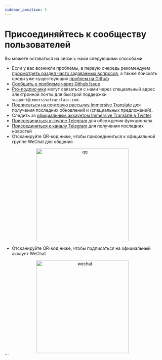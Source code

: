 ```yaml
---
sidebar_position: 5
---
```


# Присоединяйтесь к сообществу пользователей

Вы можете оставаться на связи с нами следующими способами:

- Если у вас возникли проблемы, в первую очередь рекомендуем [просмотреть раздел часто задаваемых вопросов](/docs/faq/), а также поискать среди уже существующих [проблем на Github](https://github.com/immersive-translate/immersive-translate/issues/)
- [Сообщить о проблеме через Github Issue](https://github.com/immersive-translate/immersive-translate/issues/)
- [Pro-подписчики](https://immersivetranslate.com/pricing/) могут связаться с нами через специальный адрес электронной почты для быстрой поддержки `support@immersivetranslate.com`.
- [Подписаться на почтовую рассылку Immersive Translate](https://immersivetranslate.substack.com/) для получения последних обновлений и (специальных предложений).
- Следить за [официальным аккаунтом Immersive Translate в Twitter](https://twitter.com/immersivetran)
- [Присоединиться к группе Telegram](https://t.me/+rq848Z09nehlOTgx) для обсуждения функционала.
- [Присоединиться к каналу Telegram](https://t.me/immersivetranslate) для получения последних новостей
- Отсканируйте QR-код ниже, чтобы присоединиться к официальной группе WeChat для общения

<div align="center">
<img src="https://s.immersivetranslate.com/static/official-static/assets/wechat-contact3.jpg" width="300" alt="qq"/>
</div>

- Отсканируйте QR-код ниже, чтобы подписаться на официальный аккаунт WeChat

<div align="center">
<img src="https://s.immersivetranslate.com/static/official-static/assets/wechat-qrcode.jpg" width="300" alt="wechat"/>
</div>
```